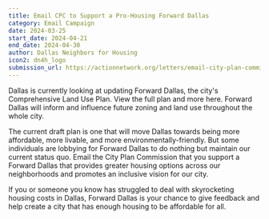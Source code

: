 ```yaml
---
title: Email CPC to Support a Pro-Housing Forward Dallas
category: Email Campaign
date: 2024-03-25
start_date: 2024-04-21
end_date: 2024-04-30
author: Dallas Neighbors for Housing
icon2: dn4h_logo
submission_url: https://actionnetwork.org/letters/email-city-plan-commission-to-support-a-pro-housing-forward-dallas
---
```

Dallas is currently looking at updating Forward Dallas, the city's Comprehensive Land Use Plan. View the full plan and more here. Forward Dallas will inform and influence future zoning and land use throughout the whole city.

The current draft plan is one that will move Dallas towards being more affordable, more livable, and more environmentally-friendly. But some individuals are lobbying for Forward Dallas to do nothing but maintain our current status quo. Email the City Plan Commission that you support a Forward Dallas that provides greater housing options across our neighborhoods and promotes an inclusive vision for our city.

If you or someone you know has struggled to deal with skyrocketing housing costs in Dallas, Forward Dallas is your chance to give feedback and help create a city that has enough housing to be affordable for all.